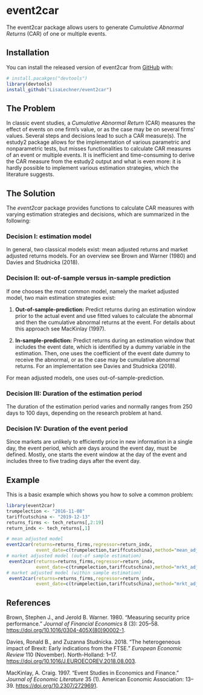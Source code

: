 
# event2car

<!-- badges: start -->
<!-- badges: end -->

The event2car package allows users to generate *Cumulative Abnormal Returns*
(CAR) of one or multiple events.

## Installation

You can install the released version of event2car from [GitHub](https://github.com) with:

``` r
# install.pacakges("devtools")
library(devtools)
install_github("LisaLechner/event2car")
```

## The Problem

In classic event studies, a *Cumulative Abnormal Return* (CAR) measures
the effect of events on one firm’s value, or as the case may be on several
firms’ values. Several steps and decisions lead to such a CAR
measure(s). The estudy2 package allows for the implementation of various
parametric and nonparametric tests, but misses functionalities to
calculate CAR measures of an event or multiple events. It is inefficient
and time-consuming to derive the CAR measure from the estudy2 output and
what is even more: it is hardly possible to implement various estimation
strategies, which the literature suggests.

## The Solution

The *event2car* package provides functions to calculate CAR measures
with varying estimation strategies and decisions, which are summarized
in the following:

### Decision I: estimation model

In general, two classical models exist: mean
adjusted returns and market adjusted returns models. For an overview see
Brown and Warner (1980) and Davies and Studnicka (2018).

### Decision II: out-of-sample versus in-sample prediction

If one chooses the most common model, namely the market adjusted model,
two main estimation strategies exist:

1.  **Out-of-sample-prediction:** Predict returns during an estimation
    window prior to the actual event and use fitted values to calculate
    the abnormal and then the cumulative abnormal returns at the event.
    For details about this approach see MacKinlay (1997).

2.  **In-sample-prediction:** Predict returns during an estimation
    window that includes the event date, which is identified by a dummy
    variable in the estimation. Then, one uses the coefficient of the
    event date dummy to receive the abnormal, or as the case may be
    cumulative abnormal returns. For an implementation see Davies and
    Studnicka (2018).

For mean adjusted models, one uses out-of-sample-prediction.

### Decision III: Duration of the estimation period

The duration of the estimation period varies and normally ranges from
250 days to 100 days, depending on the research problem at hand.

### Decision IV: Duration of the event period

Since markets are unlikely to efficiently price in new information in a
single day, the event period, which are days around the event day, must
be defined. Mostly, one starts the event window at the day of the event
and includes three to five trading days after the event day.



## Example

This is a basic example which shows you how to solve a common problem:

``` r
library(event2car)
trumpelection <- "2016-11-08"
tariffcutschina <- "2019-12-13"
returns_firms <- tech_returns[,2:19]
return_indx <- tech_returns[,1]

# mean adjusted model
event2car(returns=returns_firms,regressor=return_indx,
           event_date=c(trumpelection,tariffcutschina),method="mean_adj")
# market adjusted model (out-of sample estimation)
 event2car(returns=returns_firms,regressor=return_indx,
           event_date=c(trumpelection,tariffcutschina),method="mrkt_adj_out")
# market adjusted model (within sample estimation)
 event2car(returns=returns_firms,regressor=return_indx,
           event_date=c(trumpelection,tariffcutschina),method="mrkt_adj_within")
```

## References

Brown, Stephen J., and Jerold B. Warner. 1980. “Measuring security price
performance.” *Journal of Financial Economics* 8 (3): 205–58.
<https://doi.org/10.1016/0304-405X(80)90002-1>.

Davies, Ronald B., and Zuzanna Studnicka. 2018. “The heterogeneous
impact of Brexit: Early indications from the FTSE.” *European Economic
Review* 110 (November). North-Holland: 1–17.
<https://doi.org/10.1016/J.EUROECOREV.2018.08.003>.

MacKinlay, A. Craig. 1997. “Event Studies in Economics and Finance.”
*Journal of Economic Literature* 35 (1). American Economic Association:
13–39. <https://doi.org/10.2307/2729691>.
